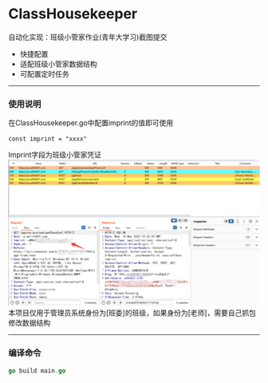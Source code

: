 # ClassHousekeeper
自动化实现：班级小管家作业(青年大学习)截图提交

- 快捷配置
- 适配班级小管家数据结构
- 可配置定时任务

------------


### 使用说明
在ClassHousekeeper.go中配置imprint的值即可使用
```Golang
const imprint = "xxxx"
```
Imprint字段为班级小管家凭证
![](https://github.com/MengTL4/AutoDaXueXi/blob/main/image/2.png)
本项目仅用于管理员系统身份为[班委]的班级，如果身份为[老师]，需要自己抓包修改数据结构

------------


### 编译命令
```go
go build main.go
```
